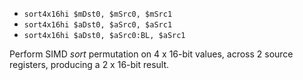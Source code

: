 * `sort4x16hi $mDst0, $mSrc0, $mSrc1`
* `sort4x16hi $aDst0, $aSrc0, $aSrc1`
* `sort4x16hi $aDst0, $aSrc0:BL, $aSrc1`

Perform SIMD *sort* permutation on 4 x 16-bit values, across 2 source
registers, producing a 2 x 16-bit result.
